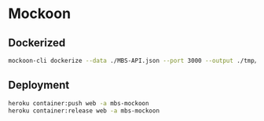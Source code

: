 # Mockoon

## Dockerized

```bash
mockoon-cli dockerize --data ./MBS-API.json --port 3000 --output ./tmp/Dockerfile
```

## Deployment

```bash
heroku container:push web -a mbs-mockoon                                                                                                                                         
heroku container:release web -a mbs-mockoon
```
